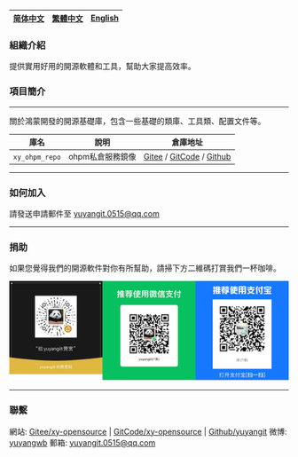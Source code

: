 
| [简体中文](./README.md)         | [繁體中文](./README.zh-hant.md)        |                      [English](./README.en.md)          |
| ----------- | -------------|---------------------------------------|

### 組織介紹
提供實用好用的開源軟體和工具，幫助大家提高效率。

### 項目簡介
---

關於鴻蒙開發的開源基礎庫，包含一些基礎的類庫、工具類、配置文件等。

| 庫名         | 說明         |                      倉庫地址          |
| ----------- | -------------|---------------------------------------|
| `xy_ohpm_repo` | ohpm私倉服務鏡像 |  [Gitee](https://gitee.com/xy-harmonyos/xy_ohpm_repo.git) / [GitCode](https://gitcode.com/xy-harmonyos/xy_ohpm_repo.git) / [Github](https://github.com/xy-harmonyos/xy_ohpm_repo.git) |
---

### 如何加入
請發送申請郵件至 yuyangit.0515@qq.com

---

### 捐助
如果您覺得我們的開源軟件對你有所幫助，請掃下方二維碼打賞我們一杯咖啡。  

![Pay-Total](./images/Pay-Total.png)

---

### 聯繫

網站: [Gitee/xy-opensource](https://gitee.com/xy-opensource)  |   [GitCode/xy-opensource](https://gitcode.com/xy-opensource)  |  [Github/yuyangit](https://github.com/yuyangit)
微博: [yuyangwb](https://weibo.com/u/3914451541)
郵箱: yuyangit.0515@qq.com

